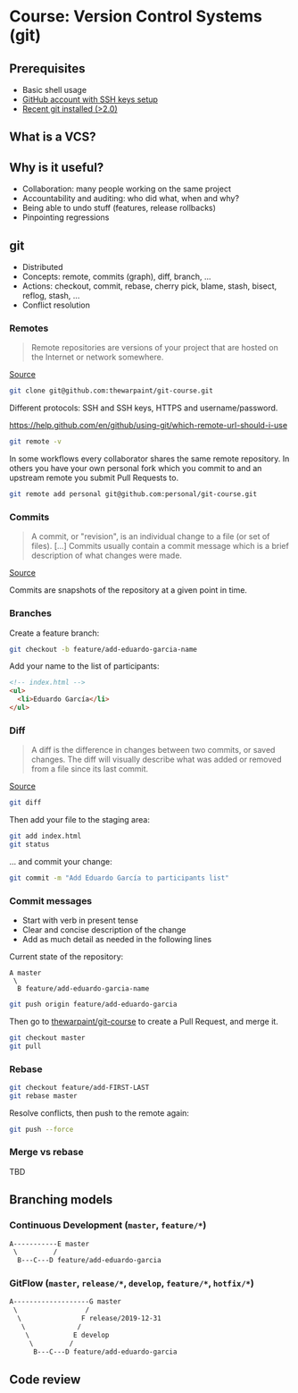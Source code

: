 # Course: Version Control Systems (git)

## Prerequisites

- Basic shell usage
- [GitHub account with SSH keys setup](https://help.github.com/en/github/authenticating-to-github/connecting-to-github-with-ssh)
- [Recent git installed (>2.0)](https://git-scm.com/book/en/v2/Getting-Started-Installing-Git)

## What is a VCS?

## Why is it useful?

- Collaboration: many people working on the same project
- Accountability and auditing: who did what, when and why?
- Being able to undo stuff (features, release rollbacks)
- Pinpointing regressions

## git

- Distributed
- Concepts: remote, commits (graph), diff, branch, ...
- Actions: checkout, commit, rebase, cherry pick, blame, stash, bisect, reflog, stash, ...
- Conflict resolution

### Remotes

> Remote repositories are versions of your project that are hosted on the Internet or network somewhere.

[Source](https://git-scm.com/book/en/v2/Git-Basics-Working-with-Remotes)

```sh
git clone git@github.com:thewarpaint/git-course.git
```

Different protocols: SSH and SSH keys, HTTPS and username/password.

https://help.github.com/en/github/using-git/which-remote-url-should-i-use

```sh
git remote -v
```

In some workflows every collaborator shares the same remote repository. In others you have your own
personal fork which you commit to and an upstream remote you submit Pull Requests to.

```sh
git remote add personal git@github.com:personal/git-course.git
```

### Commits

> A commit, or "revision", is an individual change to a file (or set of files). [...] Commits usually contain a commit message which is a brief description of what changes were made.

[Source](https://help.github.com/en/github/getting-started-with-github/github-glossary#commit)

Commits are snapshots of the repository at a given point in time.

### Branches

Create a feature branch:

```sh
git checkout -b feature/add-eduardo-garcia-name
```

Add your name to the list of participants:

```html
<!-- index.html -->
<ul>
  <li>Eduardo García</li>
</ul>
```

### Diff

> A diff is the difference in changes between two commits, or saved changes. The diff will visually describe what was added or removed from a file since its last commit.

[Source](https://help.github.com/en/github/getting-started-with-github/github-glossary#diff)

```sh
git diff
```

Then add your file to the staging area:

```sh
git add index.html
git status
```

... and commit your change:

```sh
git commit -m "Add Eduardo García to participants list"
```

### Commit messages

+ Start with verb in present tense
+ Clear and concise description of the change
+ Add as much detail as needed in the following lines

Current state of the repository:

```
A master
 \
  B feature/add-eduardo-garcia-name
```

```sh
git push origin feature/add-eduardo-garcia
```

Then go to [thewarpaint/git-course](https://github.com/thewarpaint/git-course) to create a Pull Request, and merge it.

```sh
git checkout master
git pull
```

### Rebase

```sh
git checkout feature/add-FIRST-LAST
git rebase master
```

Resolve conflicts, then push to the remote again:

```sh
git push --force
```

### Merge vs rebase

TBD

## Branching models

### Continuous Development (`master`, `feature/*`)

```sh
A-----------E master
 \         /
  B---C---D feature/add-eduardo-garcia
```

### GitFlow (`master`, `release/*`, `develop`, `feature/*`, `hotfix/*`)

```sh
A-------------------G master
 \                 /
  \               F release/2019-12-31
   \             /
    \           E develop
     \         /
      B---C---D feature/add-eduardo-garcia
```

## Code review

